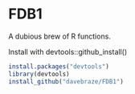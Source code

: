 FDB1
====
A dubious brew of R functions. 

Install with devtools::github_install()
```R
install.packages("devtools")
library(devtools)
install_github("davebraze/FDB1")
```
